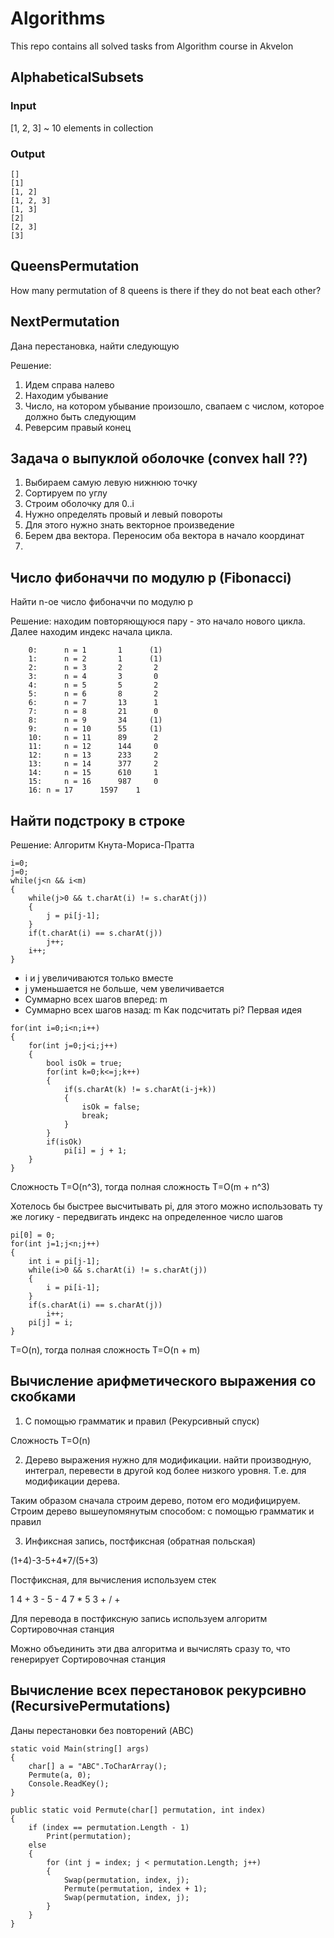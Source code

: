 # Algorithms
This repo contains all solved tasks from Algorithm course in Akvelon

## AlphabeticalSubsets 
### Input 
[1, 2, 3] ~ 10 elements in collection

### Output
```
[]
[1]
[1, 2]
[1, 2, 3]
[1, 3]
[2]
[2, 3]
[3]
```


## QueensPermutation
How many permutation of 8 queens is there if they do not beat each other?

## NextPermutation
Дана перестановка, найти следующую

Решение: 

1. Идем справа налево
1. Находим убывание
1. Число, на котором убывание произошло, свапаем с числом, которое должно быть следующим
1. Реверсим правый конец

## Задача о выпуклой оболочке (convex hall ??)
1. Выбираем самую левую нижнюю точку
1. Сортируем по углу
1. Строим оболочку для 0..i 
1. Нужно определять провый и левый повороты
1. Для этого нужно знать векторное произведение
1. Берем два вектора. Переносим оба вектора в начало координат
1. 

## Число фибоначчи по модулю p (Fibonacci)
Найти n-ое число фибоначчи по модулю p

Решение: находим повторяющуюся пару - это начало нового цикла. Далее находим индекс начала цикла. 
```
	0:      n = 1       1      (1)   
	1:      n = 2       1      (1)   
	2:      n = 3       2       2
	3:      n = 4       3       0
	4:      n = 5       5       2
	5:      n = 6       8       2
	6:      n = 7       13      1
	7:      n = 8       21      0
	8:      n = 9       34     (1)   
	9:      n = 10      55     (1)   
	10:     n = 11      89      2
	11:     n = 12      144     0
	12:     n = 13      233     2
	13:     n = 14      377     2
	14:     n = 15      610     1
	15:     n = 16      987     0
	16:	n = 17      1597    1
```
## Найти подстроку в строке
Решение: Алгоритм Кнута-Мориса-Пратта
```
i=0;
j=0;
while(j<n && i<m)
{
	while(j>0 && t.charAt(i) != s.charAt(j))
	{
		j = pi[j-1];
	}
	if(t.charAt(i) == s.charAt(j))
		j++;
	i++;
}
```
- i и j увеличиваются только вместе
- j уменьшается не больше, чем увеличивается
- Суммарно всех шагов вперед: m
- Суммарно всех шагов назад: m
Как подсчитать pi? Первая идея
```
for(int i=0;i<n;i++)
{
	for(int j=0;j<i;j++)
	{
		bool isOk = true;
		for(int k=0;k<=j;k++)
		{
			if(s.charAt(k) != s.charAt(i-j+k))
			{
				isOk = false;
				break;
			}
		}
		if(isOk)
			pi[i] = j + 1;
	}
}
```
Сложность T=O(n^3), тогда полная сложность T=O(m + n^3)

Хотелось бы быстрее высчитывать pi, для этого можно использовать ту же логику - передвигать индекс на определенное число шагов
```
pi[0] = 0;
for(int j=1;j<n;j++)
{
	int i = pi[j-1];
	while(i>0 && s.charAt(i) != s.charAt(j))
	{
		i = pi[i-1];
	}
	if(s.charAt(i) == s.charAt(j))
		i++;
	pi[j] = i;
}
```
T=O(n), тогда полная сложность T=O(n + m)

## Вычисление арифметического выражения со скобками
1. С помощью грамматик и правил (Рекурсивный спуск)

Сложность T=O(n)

2. Дерево выражения нужно для модификации. найти производную, интеграл, перевести в другой код более низкого уровня. Т.е. для модификации дерева. 

Таким образом сначала строим дерево, потом его модифицируем. Строим дерево вышеупомянутым способом: с помощью грамматик и правил

3. Инфиксная запись, постфиксная (обратная польская)

(1+4)-3-5+4*7/(5+3)

Постфиксная, для вычисления используем стек

1 4 + 3 - 5 - 4 7 * 5 3 + / +

Для перевода в постфиксную запись используем алгоритм Сортировочная станция

Можно объединить эти два алгоритма и вычислять сразу то, что генерирует Сортировочная станция

## Вычисление всех перестановок рекурсивно (RecursivePermutations)
Даны перестановки без повторений (ABC)
```
static void Main(string[] args)
{
	char[] a = "ABC".ToCharArray();
	Permute(a, 0);
	Console.ReadKey();
}

public static void Permute(char[] permutation, int index)
{
	if (index == permutation.Length - 1)
		Print(permutation);
	else
	{
		for (int j = index; j < permutation.Length; j++)
		{
			Swap(permutation, index, j);
			Permute(permutation, index + 1);
			Swap(permutation, index, j);
		}
	}
}
```

							



